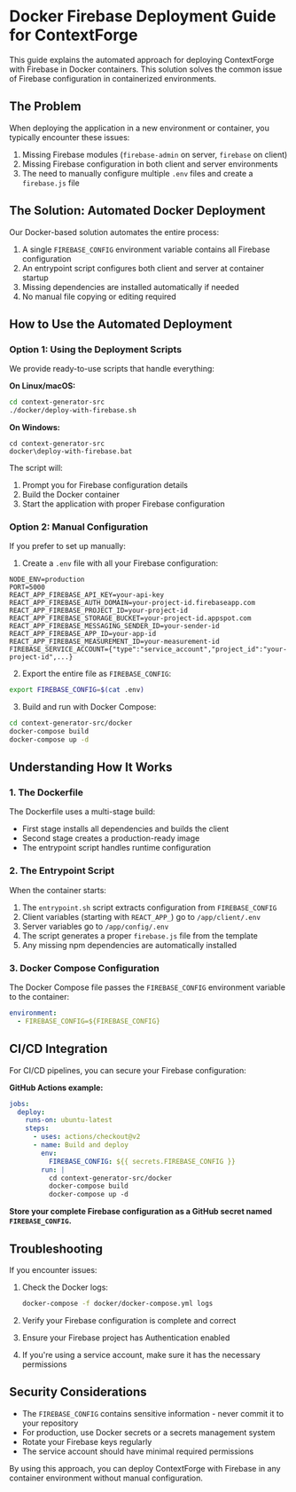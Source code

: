 # Docker Firebase Deployment Guide for ContextForge

This guide explains the automated approach for deploying ContextForge with Firebase in Docker containers. This solution solves the common issue of Firebase configuration in containerized environments.

## The Problem

When deploying the application in a new environment or container, you typically encounter these issues:

1. Missing Firebase modules (`firebase-admin` on server, `firebase` on client)
2. Missing Firebase configuration in both client and server environments
3. The need to manually configure multiple `.env` files and create a `firebase.js` file

## The Solution: Automated Docker Deployment

Our Docker-based solution automates the entire process:

1. A single `FIREBASE_CONFIG` environment variable contains all Firebase configuration
2. An entrypoint script configures both client and server at container startup
3. Missing dependencies are installed automatically if needed
4. No manual file copying or editing required

## How to Use the Automated Deployment

### Option 1: Using the Deployment Scripts

We provide ready-to-use scripts that handle everything:

**On Linux/macOS:**
```bash
cd context-generator-src
./docker/deploy-with-firebase.sh
```

**On Windows:**
```batch
cd context-generator-src
docker\deploy-with-firebase.bat
```

The script will:
1. Prompt you for Firebase configuration details
2. Build the Docker container
3. Start the application with proper Firebase configuration

### Option 2: Manual Configuration

If you prefer to set up manually:

1. Create a `.env` file with all your Firebase configuration:

```
NODE_ENV=production
PORT=5000
REACT_APP_FIREBASE_API_KEY=your-api-key
REACT_APP_FIREBASE_AUTH_DOMAIN=your-project-id.firebaseapp.com
REACT_APP_FIREBASE_PROJECT_ID=your-project-id
REACT_APP_FIREBASE_STORAGE_BUCKET=your-project-id.appspot.com
REACT_APP_FIREBASE_MESSAGING_SENDER_ID=your-sender-id
REACT_APP_FIREBASE_APP_ID=your-app-id
REACT_APP_FIREBASE_MEASUREMENT_ID=your-measurement-id
FIREBASE_SERVICE_ACCOUNT={"type":"service_account","project_id":"your-project-id",...}
```

2. Export the entire file as `FIREBASE_CONFIG`:

```bash
export FIREBASE_CONFIG=$(cat .env)
```

3. Build and run with Docker Compose:

```bash
cd context-generator-src/docker
docker-compose build
docker-compose up -d
```

## Understanding How It Works

### 1. The Dockerfile

The Dockerfile uses a multi-stage build:
- First stage installs all dependencies and builds the client
- Second stage creates a production-ready image
- The entrypoint script handles runtime configuration

### 2. The Entrypoint Script

When the container starts:
1. The `entrypoint.sh` script extracts configuration from `FIREBASE_CONFIG`
2. Client variables (starting with `REACT_APP_`) go to `/app/client/.env`
3. Server variables go to `/app/config/.env`
4. The script generates a proper `firebase.js` file from the template
5. Any missing npm dependencies are automatically installed

### 3. Docker Compose Configuration

The Docker Compose file passes the `FIREBASE_CONFIG` environment variable to the container:

```yaml
environment:
  - FIREBASE_CONFIG=${FIREBASE_CONFIG}
```

## CI/CD Integration

For CI/CD pipelines, you can secure your Firebase configuration:

**GitHub Actions example:**
```yaml
jobs:
  deploy:
    runs-on: ubuntu-latest
    steps:
      - uses: actions/checkout@v2
      - name: Build and deploy
        env:
          FIREBASE_CONFIG: ${{ secrets.FIREBASE_CONFIG }}
        run: |
          cd context-generator-src/docker
          docker-compose build
          docker-compose up -d
```

**Store your complete Firebase configuration as a GitHub secret named `FIREBASE_CONFIG`.**

## Troubleshooting

If you encounter issues:

1. Check the Docker logs:
   ```bash
   docker-compose -f docker/docker-compose.yml logs
   ```

2. Verify your Firebase configuration is complete and correct

3. Ensure your Firebase project has Authentication enabled

4. If you're using a service account, make sure it has the necessary permissions

## Security Considerations

- The `FIREBASE_CONFIG` contains sensitive information - never commit it to your repository
- For production, use Docker secrets or a secrets management system
- Rotate your Firebase keys regularly 
- The service account should have minimal required permissions

By using this approach, you can deploy ContextForge with Firebase in any container environment without manual configuration.